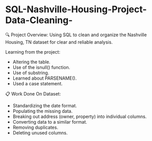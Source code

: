 # SQL-Nashville-Housing-Project-Data-Cleaning-

🔍 Project Overview: Using SQL to clean and organize the Nashville Housing, TN dataset for clear 
                      and reliable analysis.



Learning from the project: 
- Altering the table.
- Use of the isnull() function.
- Use of substring.
- Learned about PARSENAME().
- Used a case statement.



📋 Work Done On Dataset:

- Standardizing the date format.
- Populating the missing data.
- Breaking out address (owner, property) into individual columns.
- Converting data to a similar format.
- Removing duplicates.
- Deleting unused columns.

